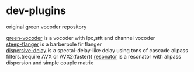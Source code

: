 # dev-plugins

original green vocoder repository  

[green-vocoder](plugins/green-vocoder/readme.md) is a vocoder with lpc,stft and channel vocoder  
[steep-flanger](plugins/steep-flanger/readme.md) is a barberpole fir flanger  
[dispersive-delay](plugins/dispersive-delay/readme.md) is a spectal-delay-like delay using tons of cascade allpass filters.(require AVX or AVX2(faster))
[resonator](plugins/resonator/readme.md) is a resonator with allpass dispersion and simple couple matrix
